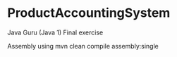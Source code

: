 # ProductAccountingSystem
Java Guru (Java 1) Final exercise

Assembly using mvn clean compile assembly:single

